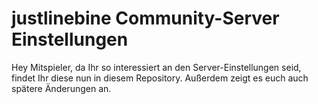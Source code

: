 # justlinebine Community-Server Einstellungen

Hey Mitspieler,
da Ihr so interessiert an den Server-Einstellungen seid, findet Ihr diese nun in diesem Repository.
Außerdem zeigt es euch auch spätere Änderungen an.
